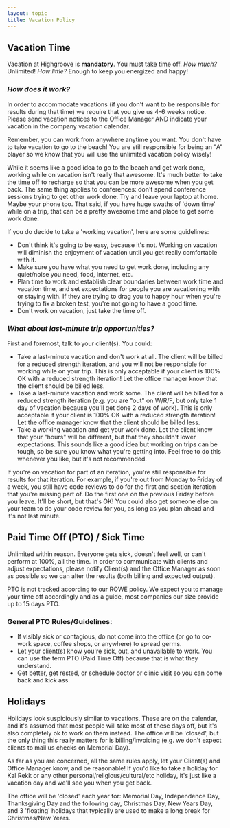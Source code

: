 ```yaml
---
layout: topic
title: Vacation Policy
---
```


## Vacation Time

Vacation at Highgroove is __mandatory__. You must take time off. *How much?*
Unlimited! *How little?* Enough to keep you energized and happy!

### *How does it work?*

In order to accommodate vacations (if you don't want to be responsible for
results during that time) we require that you give us 4-6 weeks notice. Please
send vacation notices to the Office Manager AND indicate your vacation in the
company vacation calendar.

Remember, you can work from anywhere anytime you want. You don't have to take
vacation to go to the beach! You are still responsible for being an "A" player
so we know that you will use the unlimited vacation policy wisely!

While it seems like a good idea to go to the beach and get work done, working
while on vacation isn't really that awesome. It's much better to take the time
off to recharge so that you can be more awesome when you get back. The same
thing applies to conferences: don't spend conference sessions trying to get
other work done. Try and leave your laptop at home. Maybe your phone too. That
said, if you have huge swaths of 'down time' while on a trip, that can be a
pretty awesome time and place to get some work done.

If you do decide to take a 'working vacation', here are some guidelines:

* Don't think it's going to be easy, because it's not. Working on vacation will
  diminish the enjoyment of vacation until you get really comfortable with it.
* Make sure you have what you need to get work done, including any quiet/noise
  you need, food, internet, etc.
* Plan time to work and establish clear boundaries between work time and
  vacation time, and set expectations for people you are vacationing with or
  staying with. If they are trying to drag you to happy hour when you're trying
  to fix a broken test, you're not going to have a good time.
* Don't work on vacation, just take the time off.

### *What about last-minute trip opportunities?*

First and foremost, talk to your client(s). You could:

* Take a last-minute vacation and don't work at all. The client will be billed
  for a reduced strength iteration, and you will not be responsible for working
  while on your trip. This is only acceptable if your client is 100% OK with a
  reduced strength iteration! Let the office manager know that the client
  should be billed less.
* Take a last-minute vacation and work some. The client will be billed for a
  reduced strength iteration (e.g. you are "out" on W/R/F, but only take 1 day
  of vacation because you'll get done 2 days of work). This is only acceptable
  if your client is 100% OK with a reduced strength iteration! Let the office
  manager know that the client should be billed less.
* Take a working vacation and get your work done. Let the client know that your
  "hours" will be different, but that they shouldn't lower expectations. This
  sounds like a good idea but working on trips can be tough, so be sure you
  know what you're getting into. Feel free to do this whenever you like, but
  it's not recommended.

If you're on vacation for part of an iteration, you're still responsible for
results for that iteration. For example, if you're out from Monday to Friday of
a week, you still have code reviews to do for the first and section iteration
that you're missing part of. Do the first one on the previous Friday before you
leave. It'll be short, but that's OK! You could also get someone else on your
team to do your code review for you, as long as you plan ahead and it's not
last minute.

## Paid Time Off (PTO) / Sick Time

Unlimited within reason. Everyone gets sick, doesn't feel well, or can't
perform at 100%, all the time. In order to communicate with clients and adjust
expectations, please notify Client(s) and the Office Manager as soon as
possible so we can alter the results (both billing and expected output).

PTO is not tracked according to our ROWE policy. We expect you to manage your
time off accordingly and as a guide, most companies our size provide up to 15
days PTO.

### General PTO Rules/Guidelines:

* If visibly sick or contagious, do not come into the office (or go to co-work
  space, coffee shops, or anywhere) to spread germs.
* Let your client(s) know you're sick, out, and unavailable to work.  You can
  use the term PTO (Paid Time Off) because that is what they understand.
* Get better, get rested, or schedule doctor or clinic visit so you can come
  back and kick ass.

## Holidays

Holidays look suspiciously similar to vacations. These are on the calendar, and
it's assumed that most people will take most of these days off, but it's also
completely ok to work on them instead. The office will be 'closed', but the
only thing this really matters for is billing/invoicing (e.g. we don't expect
clients to mail us checks on Memorial Day).

As far as you are concerned, all the same rules apply, let your Client(s) and
Office Manager know, and be reasonable! If you'd like to take a holiday for Kal
Rekk or any other personal/religious/cultural/etc holiday, it's just like a
vacation day and we'll see you when you get back.

The office will be 'closed' each year for: Memorial Day, Independence Day,
Thanksgiving Day and the following day, Christmas Day, New Years Day, and 3
'floating' holidays that typically are used to make a long break for
Christmas/New Years.
